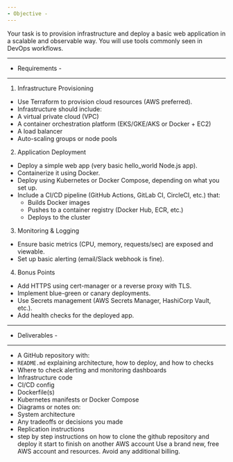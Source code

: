 ```yaml
---
- Objective -
---
```


Your task is to provision infrastructure and deploy a basic web application in a
scalable and observable way. You will use tools commonly seen in DevOps workflows.

---

- Requirements -

---

1. Infrastructure Provisioning

- Use Terraform to provision cloud resources (AWS preferred).
- Infrastructure should include:
- A virtual private cloud (VPC)
- A container orchestration platform (EKS/GKE/AKS or Docker + EC2)
- A load balancer
- Auto-scaling groups or node pools

2. Application Deployment

- Deploy a simple web app (very basic hello_world Node.js app).
- Containerize it using Docker.
- Deploy using Kubernetes or Docker Compose, depending on what you set up.
- Include a CI/CD pipeline (GitHub Actions, GitLab CI, CircleCI, etc.) that:
  - Builds Docker images
  - Pushes to a container registry (Docker Hub, ECR, etc.)
  - Deploys to the cluster

3. Monitoring & Logging

- Ensure basic metrics (CPU, memory, requests/sec) are exposed and viewable.
- Set up basic alerting (email/Slack webhook is fine).

4. Bonus Points

- Add HTTPS using cert-manager or a reverse proxy with TLS.
- Implement blue-green or canary deployments.
- Use Secrets management (AWS Secrets Manager, HashiCorp Vault, etc.).
- Add health checks for the deployed app.

---

- Deliverables -

---

- A GitHub repository with:
- `README.md` explaining architecture, how to deploy, and how to checks
- Where to check alerting and monitoring dashboards
- Infrastructure code
- CI/CD config
- Dockerfile(s)
- Kubernetes manifests or Docker Compose
- Diagrams or notes on:
- System architecture
- Any tradeoffs or decisions you made
- Replication instructions
- step by step instructions on how to clone the github repository and deploy it
  start to finish on another AWS account
  Use a brand new, free AWS account and resources. Avoid any additional billing.
